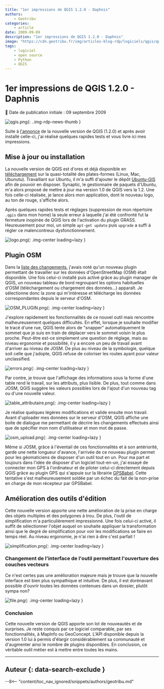 ```yaml
---
title: "1er impressions de QGIS 1.2.0 - Daphnis"
authors:
    - Geotribu
categories:
    - article
date: 2009-09-09
description: "1er impressions de QGIS 1.2.0 - Daphnis"
image: "https://cdn.geotribu.fr/img/articles-blog-rdp/logiciels/qgis/qgis_1-2_daphnis_splash_screen.png"
tags:
    - logiciel
    - open source
    - Python
    - QGIS
---
```


# 1er impressions de QGIS 1.2.0 - Daphnis

:calendar: Date de publication initiale : 09 septembre 2009

![qgis.png](https://cdn.geotribu.fr/img/logos-icones/logiciels_librairies/qgis.png){: ..img-rdp-news-thumb }

Suite à [l'annonce](http://geotribu.net/node/154) de la nouvelle version de QGIS (1.2.0) et après avoir installé celle-ci, j'ai réalisé quelques rapides tests et vous livre ici mes impressions.

## Mise à jour ou installation

La nouvelle version de QGIS est d'ores et déjà disponible en [téléchargement](http://qgis.org/en/download/current-software.html) sur la quasi-totalité des plates-formes (Linux, Mac, Ubunutu). Travaillant sur Ubuntu, il m'a suffi d'ajouter le dépôt [Ubuntu-GIS](https://launchpad.net/~ubuntugis/+archive/ubuntugis-unstable) afin de pouvoir en disposer. Synaptic, le gestionnaire de paquets d'Ubuntu, m'a alors proposé de mettre à jour ma version 1.0 de QGIS vers la 1.2. Une fois celle-ci réalisée, je lance alors mon application, dont le nouveau logo, au ton de rouge, s'affiche alors.

Après quelques rapides tests et réglages (suppression de mon répertoire `.qgis` dans mon home) la seule erreur à laquelle j'ai été confronté fut la fermeture inopinée de QGIS lors de l'activation du plugin GRASS. Heureusement pour moi, un simple `apt-get update` puis `upgrade` a suffi à régler ce malencontreux dysfonctionnement.

![logo.png](https://cdn.geotribu.fr/img/articles-blog-rdp/logiciels/qgis/qgis_1-2_daphnis_splash_screen.png){: .img-center loading=lazy }

## Plugin OSM

Dans la [liste des changements](http://blog.qgis.org/node/137), j'avais noté qu'un nouveau plugin permettant de travailler sur les données d'OpenStreetMap (OSM) était disponible. Une fois celui-ci installé puis activé grâce au plugin manager de QGIS, un nouveau tableau de bord regroupant les options habituelles d'OSM (téléchargement ou chargement des données...) apparaît. Je sélectionne donc la zone qui m'intéresse et télécharge les données correspondantes depuis le serveur d'OSM.

![OSM_PLUGIN.png](https://cdn.geotribu.fr/img/articles-blog-rdp/logiciels/qgis/OSM_PLUGIN.png){: .img-center loading=lazy }

J'explore rapidement les fonctionnalités de ce nouvel outil mais rencontre malheureusement quelques difficultés. En effet, lorsque je souhaite modifier le tracé d'une rue, QGIS tente alors de "snapper" automatiquement le sommet que je suis en train de déplacer vers le sommet voisin le plus proche. Peut-être est-ce simplement une question de réglage, mais au niveau ergonomie et possibilité, il y a encore un peu de travail avant d'arriver au niveau de JOSM. De plus au niveau de la symbologie, quelque soit celle que j'adopte, QGIS refuse de coloriser les routes ayant pour valeur unclassified.

![errors.png](https://cdn.geotribu.fr/img/articles-blog-rdp/logiciels/qgis/errors.png){: .img-center loading=lazy }

Par contre, je trouve que l'affichage des informations sous la forme d'une table rend le travail, sur les attributs, plus lisible. De plus, tout comme dans JOSM, QGIS suggère les valeurs possibles lors de l'ajout d'un nouveau tag ou d'une nouvelle valeur.

![table_attributaire.png](https://cdn.geotribu.fr/img/articles-blog-rdp/logiciels/qgis/table_attributaire.png){: .img-center loading=lazy }

Je réalise quelques légères modifications et valide ensuite mon travail. Avant d'uploader mes données sur le serveur d'OSM, QGIS affiche une boite de dialogue me permettant de décrire les changements effectués ainsi que de spécifier mon nom d'utilisateur et mon mot de passe.

![osm_upload.png](https://cdn.geotribu.fr/img/articles-blog-rdp/logiciels/qgis/osm_upload.png){: .img-center loading=lazy }

Même si JOSM, grâce à l'éventail de ces fonctionnalités et à son antériorité, garde une nette longueur d'avance, l'arrivée de ce nouveau plugin permet pour les géomaticiens de disposer d'un outil tout en un. Pour ma part et toujours dans l'idée de disposer d'un logiciel tout-en-un, j'ai essayé de connecter mon GPS à l'ordinateur et de piloter celui-ci directement depuis QGIS grâce au plugin GPS qui s'appuie sur la librairie [GPSBabel](http://www.gpsbabel.org/). Cette tentative s'est malheureusement soldée par un échec du fait de la non-prise en charge de mon récepteur par GPSBabel.

## Amélioration des outils d'édition

Cette nouvelle version apporte une nette amélioration de la prise en charge des objets multiples et des polygones à trou. De plus, l'outil de simplification m'a particulièrement impressionné. Une fois celui-ci activé, il suffit de sélectionner l'objet auquel on souhaite appliquer la transformation ainsi que le degré de simplification pour voir les modifications se faire en temps réel. Au niveau ergonomie, je n'ai rien à dire c'est parfait !

![simplification.png](https://cdn.geotribu.fr/img/articles-blog-rdp/logiciels/qgis/simplification.png){: .img-center loading=lazy }

### Changement de l'interface de l'outil permettant l'ouverture des couches vecteurs

Ce n'est certes pas une amélioration majeure mais je trouve que la nouvelle interface est bien plus sympathique et intuitive. De plus, il est dorénavant possible d'ouvrir toutes les données contenues dans un dossier, plutôt sympa non?

![file.png](https://cdn.geotribu.fr/img/articles-blog-rdp/logiciels/qgis/file.png){: .img-center loading=lazy }

### Conclusion

Cette nouvelle version de QGIS apporte son lot de nouveautés et de surprises. Je reste conquis par ce logiciel comparable, par ses fonctionnalités, à MapInfo ou GeoConcept. L'API disponible depuis la version 1.0 lui à permis d'élargir considérablement sa communauté et d'augmenter ainsi le nombre de plugins disponibles. En conclusion, ce véritable outil métier est à mettre entre toutes les mains.

----

## Auteur {: data-search-exclude }

--8<-- "content/toc_nav_ignored/snippets/authors/geotribu.md"
